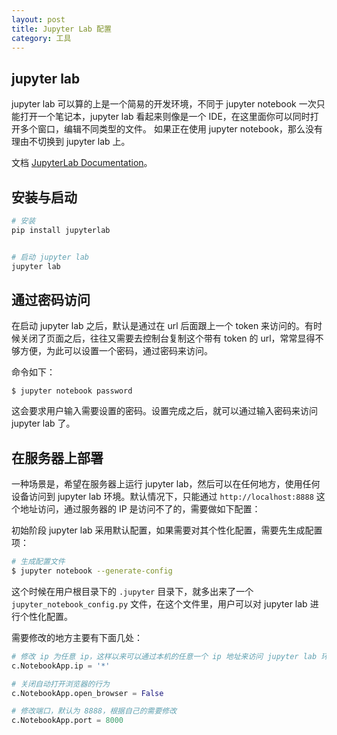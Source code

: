 ```yaml
---
layout: post
title: Jupyter Lab 配置
category: 工具
---
```


## jupyter lab

jupyter lab 可以算的上是一个简易的开发环境，不同于 jupyter notebook 一次只能打开一个笔记本，jupyter lab 看起来则像是一个 IDE，在这里面你可以同时打开多个窗口，编辑不同类型的文件。 如果正在使用 jupyter notebook，那么没有理由不切换到 jupyter lab 上。


文档 [JupyterLab Documentation](https://jupyterlab.readthedocs.io/en/stable/)。

## 安装与启动

```sh
# 安装
pip install jupyterlab


# 启动 jupyter lab
jupyter lab
```


## 通过密码访问

在启动 jupyter lab 之后，默认是通过在 url 后面跟上一个 token 来访问的。有时候关闭了页面之后，往往又需要去控制台复制这个带有 token 的 url，常常显得不够方便，为此可以设置一个密码，通过密码来访问。


命令如下：

```
$ jupyter notebook password
```

这会要求用户输入需要设置的密码。设置完成之后，就可以通过输入密码来访问 jupyter lab 了。


## 在服务器上部署

一种场景是，希望在服务器上运行 jupyter lab，然后可以在任何地方，使用任何设备访问到 jupyter lab 环境。默认情况下，只能通过 `http://localhost:8888` 这个地址访问，通过服务器的 IP 是访问不了的，需要做如下配置：

初始阶段 jupyter lab 采用默认配置，如果需要对其个性化配置，需要先生成配置项：

```sh
# 生成配置文件
$ jupyter notebook --generate-config
```

这个时候在用户根目录下的 `.jupyter` 目录下，就多出来了一个 `jupyter_notebook_config.py` 文件，在这个文件里，用户可以对 jupyter lab 进行个性化配置。

需要修改的地方主要有下面几处：

```python
# 修改 ip 为任意 ip，这样以来可以通过本机的任意一个 ip 地址来访问 jupyter lab 环境
c.NotebookApp.ip = '*'

# 关闭自动打开浏览器的行为
c.NotebookApp.open_browser = False

# 修改端口，默认为 8888，根据自己的需要修改
c.NotebookApp.port = 8000
```